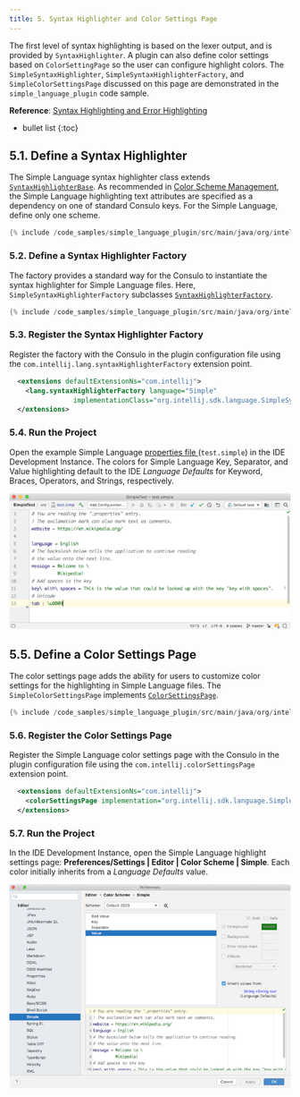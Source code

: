 ```yaml
---
title: 5. Syntax Highlighter and Color Settings Page
---
```

<!-- Copyright 2000-2020 JetBrains s.r.o. and other contributors. Use of this source code is governed by the Apache 2.0 license that can be found in the LICENSE file. -->

The first level of syntax highlighting is based on the lexer output, and is provided by `SyntaxHighlighter`.
A plugin can also define color settings based on `ColorSettingPage` so the user can configure highlight colors.
The `SimpleSyntaxHighlighter`, `SimpleSyntaxHighlighterFactory`, and `SimpleColorSettingsPage` discussed on this page are demonstrated in the `simple_language_plugin` code sample.

**Reference**: [Syntax Highlighting and Error Highlighting](/reference_guide/custom_language_support/syntax_highlighting_and_error_highlighting.md)

* bullet list
{:toc}

## 5.1. Define a Syntax Highlighter
The Simple Language syntax highlighter class extends [`SyntaxHighlighterBase`](upsource:///platform/editor-ui-api/src/com/intellij/openapi/fileTypes/SyntaxHighlighterBase.java).
As recommended in [Color Scheme Management](/reference_guide/color_scheme_management.md#text-attribute-key-dependency), the Simple Language highlighting text attributes are specified as a dependency on one of standard Consulo keys.
For the Simple Language, define only one scheme.

```java
{% include /code_samples/simple_language_plugin/src/main/java/org/intellij/sdk/language/SimpleSyntaxHighlighter.java %}
```

### 5.2. Define a Syntax Highlighter Factory
The factory provides a standard way for the Consulo to instantiate the syntax highlighter for Simple Language files.
Here, `SimpleSyntaxHighlighterFactory` subclasses [`SyntaxHighlighterFactory`](upsource:///platform/editor-ui-api/src/com/intellij/openapi/fileTypes/SyntaxHighlighterFactory.java).

```java
{% include /code_samples/simple_language_plugin/src/main/java/org/intellij/sdk/language/SimpleSyntaxHighlighterFactory.java %}
```

### 5.3. Register the Syntax Highlighter Factory
Register the factory with the Consulo in the plugin configuration file using the `com.intellij.lang.syntaxHighlighterFactory` extension point.

```xml
  <extensions defaultExtensionNs="com.intellij">
    <lang.syntaxHighlighterFactory language="Simple"
                implementationClass="org.intellij.sdk.language.SimpleSyntaxHighlighterFactory"/>
  </extensions>
```

### 5.4. Run the Project
Open the example Simple Language [properties file ](/tutorials/custom_language_support/lexer_and_parser_definition.md#run-the-project) (`test.simple`) in the IDE Development Instance.
The colors for Simple Language Key, Separator, and Value highlighting default to the IDE _Language Defaults_ for Keyword, Braces, Operators, and Strings, respectively.

![Syntax highlighter](img/syntax_highlighter.png)

## 5.5. Define a Color Settings Page
The color settings page adds the ability for users to customize color settings for the highlighting in Simple Language files.
The `SimpleColorSettingsPage` implements [`ColorSettingsPage`](upsource:///platform/platform-api/src/com/intellij/openapi/options/colors/ColorSettingsPage.java).

```java
{% include /code_samples/simple_language_plugin/src/main/java/org/intellij/sdk/language/SimpleColorSettingsPage.java %}
```

### 5.6. Register the Color Settings Page
Register the Simple Language color settings page with the Consulo in the plugin configuration file using the `com.intellij.colorSettingsPage` extension point.

```xml
  <extensions defaultExtensionNs="com.intellij">
    <colorSettingsPage implementation="org.intellij.sdk.language.SimpleColorSettingsPage"/>
  </extensions>
```

### 5.7. Run the Project
In the IDE Development Instance, open the Simple Language highlight settings page: **Preferences/Settings \| Editor \| Color Scheme \| Simple**.
Each color initially inherits from a _Language Defaults_ value.

![Color Settings Page](img/color_settings_page.png)
